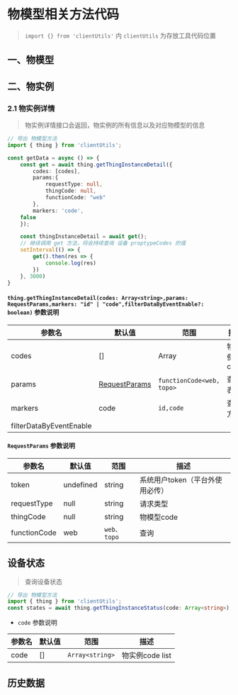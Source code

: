 # 物模型相关方法代码
> `import {} from 'clientUtils'` 内 `clientUtils` 为存放工具代码位置

## 一、物模型

## 二、物实例

### 2.1 物实例详情
> 物实例详情接口会返回，物实例的所有信息以及对应物模型的信息

``` ts
// 导出 物模型方法
import { thing } from 'clientUtils';

const getData = async () => {
    const get = await thing.getThingInstanceDetail({
        codes: [codes], 
        params:{
            requestType: null,
            thingCode: null,
            functionCode: "web"
        }, 
        markers: 'code', 
    false
    });

    const thingInstanceDetail = await get();
    // 继续调用 get 方法，将会持续查询 设备 proptypeCodes 的值
    setInterval(() => {
        get().then(res => {
            console.log(res)
        })
    }, 3000)
}
```
#### `thing.getThingInstanceDetail(codes: Array<string>,params: RequestParams,markers: "id" | "code",filterDataByEventEnable?: boolean)` 参数说明


| 参数名                  | 默认值                                   | 范围                      | 描述       |
| ----------------------- | ---------------------------------------- | ------------------------- | ---------- |
| codes                   | []                                       | Array<string>             | 物实例code |
| params                  | [RequestParams](#requestparams-参数说明) | `functionCode<web, topo>` | 查询表单   |
| markers                 | code                                     | `id,code`                 | 查询方案   |
| filterDataByEventEnable |

#### `RequestParams` 参数说明
  
| 参数名       | 默认值    | 范围        | 描述                            |
| ------------ | --------- | ----------- | ------------------------------- |
| token        | undefined | string      | 系统用户token（平台外使用必传） |
| requestType  | null      | string      | 请求类型                        |
| thingCode    | null      | string      | 物模型code                      |
| functionCode | web       | `web、topo` | 查询                            |
## 设备状态
> 查询设备状态
>

```ts
// 导出 物模型方法
import { thing } from 'clientUtils';
const states = await thing.getThingInstanceStatus(code: Array<string>);

```

* `code` 参数说明


| 参数名 | 默认值 | 范围            | 描述            |
| ------ | ------ | --------------- | --------------- |
| code   | []     | `Array<string>` | 物实例code list |


## 历史数据